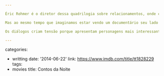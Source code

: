```yaml
---

Éric Rohmer é o diretor dessa quadrilogia sobre relacionamentos, onde cada título se passa em uma estação do ano. O forte dos filmes desta coleção de contos é o quão realista é a abordagem. Rohmer nos coloca direto em cena, em um lugar movimentado e com pessoas reais. Os cenários possuem vida própria porque não devem nada ao que acontece lá fora. Seus personagens somos nós, ou alguém que conhecemos. É menos um roteiro e mais uma percepção sensível de relacionamentos humanos.

Mas ao mesmo tempo que imaginamos estar vendo um documentário seu lado fantasioso começa a se desenrolar. O filme nos permite imaginar situações improváveis que nossa cabeça vez ou outra ponderou. Que jovem nunca pensou em si mesmo como capaz de atrair a atenção de mulheres em sua volta pelo simples fato de existir e estar passando pela rua? É na dinâmica entre o ambiente real e uma situação criativa que repousa a diversão desses filmes. Não conseguimos desgrudar os olhos porque é tão fascinante observar seres humanos sozinhos com seus problemas e situações que parecem bobas, mas que justamente por isso se torna leve, divertido e inconsequente.

Os diálogos criam tensão porque apresentam personagens mais interessantes do que na vida real. Essas garotas estão obviamente interessadas nesse rapaz, mas nunca entendemos por quê. Tudo não passa uma fantasia. Um Swimming Pool de comédia romântica. Uma brisa jovem que vem do mar apagar os corações mais atentos aos problemas de relacionamentos de quem começou a explorar o amor.

---
```

categories:
- writting
date: '2014-06-22'
link: https://www.imdb.com/title/tt1828229
tags:
- movies
title: Contos da Noite
